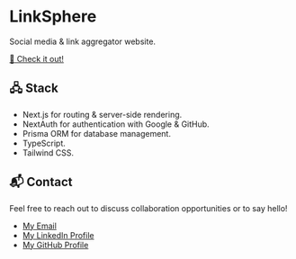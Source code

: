 # LinkSphere

Social media & link aggregator website.

[🚀 Check it out!](https://linksphere-live.vercel.app)

## 🖧 Stack

- Next.js for routing & server-side rendering.
- NextAuth for authentication with Google & GitHub.
- Prisma ORM for database management.
- TypeScript.
- Tailwind CSS.

## 📬 Contact

Feel free to reach out to discuss collaboration opportunities or to say hello!

- [My Email](mailto:matheus.felipe.19rt@gmail.com)
- [My LinkedIn Profile](https://www.linkedin.com/in/matheus-mortari-19rt)
- [My GitHub Profile](https://github.com/matimortari)
